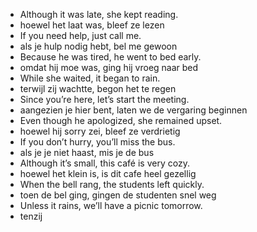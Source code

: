 - Although it was late, she kept reading.
- hoewel het laat was, bleef ze lezen
- If you need help, just call me.
- als je hulp nodig hebt, bel me gewoon
- Because he was tired, he went to bed early.
- omdat hij moe was, ging hij vroeg naar bed
- While she waited, it began to rain.
- terwijl zij wachtte, begon het te regen
- Since you’re here, let’s start the meeting.
- aangezien je hier bent, laten we de vergaring beginnen
- Even though he apologized, she remained upset.
- hoewel hij sorry zei, bleef ze verdrietig
- If you don’t hurry, you’ll miss the bus.
- als je je niet haast, mis je de bus
- Although it’s small, this café is very cozy.
- hoewel het klein is, is dit cafe heel gezellig
- When the bell rang, the students left quickly.
- toen de bel ging, gingen de studenten snel weg
- Unless it rains, we’ll have a picnic tomorrow.
- tenzij 